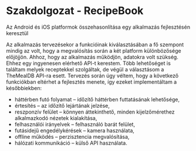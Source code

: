 # Szakdolgozat - RecipeBook 
Az Android és iOS platformok összehasonlítása egy alkalmazás fejlesztésén keresztül

Az alkalmazás tervezésekor a funkcióinak kiválasztásában a fő szempont mindig az volt, hogy a megvalósítás során a két platform különbözősége előjöjjön.
Ahhoz, hogy az alkalmazás működjön, adatokra volt szükség. Ehhez egy ingyenesen elérhető API-t kerestem. Több lehetőséget is találtam melyek receptekkel szolgáltak, de végül a választásom a TheMealDB API-ra esett.
Tervezés során úgy véltem, hogy a következő funkciókban eltérhet a fejlesztés
menete, így ezeket implementáltam a későbbiekben:
  - háttérben futó folyamat – időzítő háttérben futtatásának lehetősége,
  - értesítés – az időzítő lejártának jelzése,
  - reszponzív felület – könnyen áttekinthető, minden kijelzőmérethez alkalmazkodó nézetek kialakítása,
  - felhasználói irányelvek – felhasználó barát felület,
  - futásidejű engedélykérések – kamera használata,
  - offline működés – perzisztencia megvalósítása,
  - hálózati kommunikáció – külső API használata.
